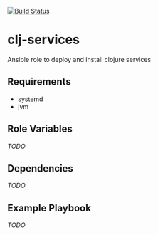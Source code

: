 [![Build Status](https://travis-ci.org/opspluslove/ansible-clj-services.svg?branch=master)](https://travis-ci.org/opspluslove/ansible-clj-services)

clj-services
=========

Ansible role to deploy and install clojure services

Requirements
------------

- systemd
- jvm

Role Variables
--------------

_TODO_

Dependencies
------------

_TODO_

Example Playbook
----------------

_TODO_
